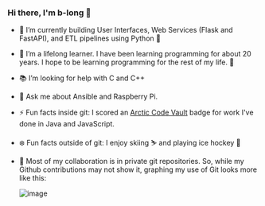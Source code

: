 ### Hi there, I'm b-long 👋

- 🔭 I’m currently building User Interfaces,
    Web Services (Flask and FastAPI), and ETL pipelines
    using Python 🐍
- 🌱 I’m a lifelong learner. I have been learning 
    programming for about 20 years.  I hope to be
    learning programming for the rest of my life. 👴
- 📚 I’m looking for help with C and C++
- 💬 Ask me about Ansible and Raspberry Pi.  
- ⚡ Fun facts inside git: I scored an [Arctic Code Vault] badge
    for work I've done in Java and JavaScript.
- ❄️ Fun facts outside of git: I enjoy skiing ⛷ and 
    playing ice hockey 🏒
- 🎇 Most of my collaboration is in private
    git repositories.  So, while my Github contributions may
    not show it, graphing my use of Git looks more like this:
    
    ![image](https://user-images.githubusercontent.com/66993/129744316-a50b53e4-f067-467a-9ea4-5eb47f33230e.png)

<!-- - 📫 How to reach me: ... -->

[Arctic Code Vault]: https://archiveprogram.github.com/arctic-vault/
